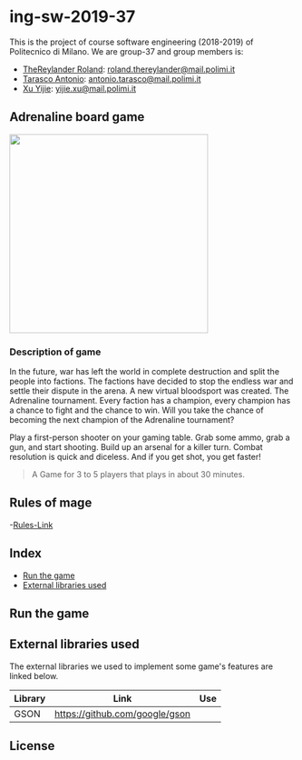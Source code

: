
# ing-sw-2019-37
This is the project of course software engineering (2018-2019) of Politecnico di Milano.
We are group-37 and group members is:

- [TheReylander Roland](https://github.com/rockplayer007): roland.thereylander@mail.polimi.it
- [Tarasco Antonio](https://github.com/tarascoant): antonio.tarasco@mail.polimi.it
- [Xu Yijie](https://github.com/yijie0110):  yijie.xu@mail.polimi.it
## Adrenaline board game

<img src="https://www.boardgamequest.com/wp-content/uploads/2017/01/Adrenaline-Header.jpg" height="350"></img>

### Description of game
In the future, war has left the world in complete destruction and split the people into factions. The factions have decided to stop the endless war and settle their dispute in the arena. A new virtual bloodsport was created. The Adrenaline tournament. Every faction has a champion, every champion has a chance to fight and the chance to win. Will you take the chance of becoming the next champion of the Adrenaline tournament?

Play a first-person shooter on your gaming table. Grab some ammo, grab a gun, and start shooting. Build up an arsenal for a killer turn. Combat resolution is quick and diceless. And if you get shot, you get faster!

> A Game for 3 to 5 players that plays in about 30 minutes.


## Rules of mage

-[Rules-Link](https://czechgames.com/en/adrenaline/)

## Index
- [Run the game](#run-the-game)
- [External libraries used](#external-libraries-used)


## Run the game






## External libraries used

The external libraries we used to implement some game's features are linked below.

|      Library  |Link							 |Use                |
|---------------|--------------------------------|-------------------|
|GSON			|https://github.com/google/gson  |			  	     |


License
----

